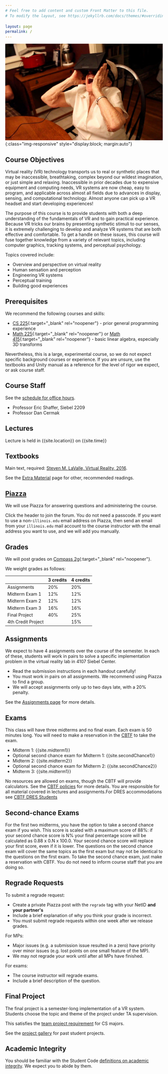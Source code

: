 ```yaml
---
# Feel free to add content and custom Front Matter to this file.
# To modify the layout, see https://jekyllrb.com/docs/themes/#overriding-theme-defaults

layout: page
permalink: /
---
```


![Oculus Grandma](/img/OculusGrandma.jpg){:class="img-responsive" style="display:block; margin:auto"}

## Course Objectives ##
Virtual reality (VR) technology transports us to real or synthetic places that may be inaccessible, breathtaking, complex beyond our wildest imagination, or just simple and relaxing. Inaccessible in prior decades due to expensive equipment and computing needs, VR systems are now cheap, easy to program, and applicable across almost all fields due to advances in display, sensing, and computational technology. Almost anyone can pick up a VR headset and start developing experiences!

The purpose of this course is to provide students with both a deep understanding of the fundamentals of VR and to gain practical experience. Because VR tricks our brains by presenting synthetic stimuli to our senses, it is extremely challenging to develop and analyze VR systems that are both effective and comfortable. To get a handle on these issues, this course will fuse together knowledge from a variety of relevant topics, including computer graphics, tracking systems, and perceptual psychology. 

Topics covered include:

- Overview and perspective on virtual reality
- Human sensation and perception
- Engineering VR systems
- Perceptual training
- Building good experiences

## Prerequisites ##
We recommend the following courses and skills:

- [CS 225](https://courses.engr.illinois.edu/cs225/){:target="_blank" rel="noopener"} - prior general programming experience
- [Math 225](https://math.illinois.edu/resources/department-resources/syllabus-math-225){:target="_blank" rel="noopener"} or [Math 415](https://math.illinois.edu/resources/department-resources/syllabus-math-415){:target="_blank" rel="noopener"} - basic linear algebra, especially 3D transforms

Nevertheless, this is a large, experimental course, so we do not expect specific background courses or experience. If you are unsure, use the textbooks and Unity manual as a reference for the level of rigor we expect, or ask course staff.

## Course Staff ##
See the [schedule for office hours](/officehours).

* Professor Eric Shaffer, Siebel 2209
* Professor Dan Cermak

## Lectures ##
Lecture is held in {{site.location}} on {{site.time}}

## Textbooks ##
Main text, required: [Steven M. LaValle, Virtual Reality, 2016](http://vr.cs.uiuc.edu).

See the [Extra Material](/extra-material) page for other, recommended readings.

## [Piazza]({{site.piazza}}) ##
We will use Piazza for answering questions and administering the course.

Click the header to join the forum. You do not need a passcode. If you want to use a non-`illinois.edu` email address on Piazza, then send an email from your `illinois.edu` mail account to the course instructor with the email address you want to use, and we will add you manually.

## Grades ##
We will post grades on [Compass 2g](https://compass.illinois.edu){:target="_blank" rel="noopener"}.

We weight grades as follows:

| | 3 credits | 4 credits |  
| ----- | ------ | ----- |  
| Assignments | 20% | 20% |  
| Midterm Exam 1 | 12% | 12% |  
| Midterm Exam 2 | 12% | 12% |
| Midterm Exam 3 | 16% | 16% |
| Final Project | 40% | 25% |  
| 4th Credit Project | | 15% |  

## Assignments ##
We expect to have 4 assignments over the course of the semester. In each of these, students will work in pairs to solve a specific implementation problem in the virtual reality lab in 4107 Siebel Center.

- Read the submission instructions in each handout carefully!
- You must work in pairs on all assignments. We recommend using Piazza to find a group.
- We will accept assignments only up to two days late, with a 20% penalty.

See the [Assignments page](/assignments) for more details.

## Exams ##
This class will have three midterms and no final exam. Each exam is 50 minutes long. You will need to make a reservation in the [CBTF](https://cbtf.engr.illinois.edu) to take the exam.

- Midterm 1: {{site.midterm1}}
- Optional second chance exam for Midterm 1: {{site.secondChance1}}
- Midterm 2: {{site.midterm2}}
- Optional second chance exam for Midterm 2: {{site.secondChance2}}
- Midterm 3:  {{site.midterm1}}

No resources are allowed on exams, though the CBTF will provide calculators. See the [CBTF policies](https://cbtf.engr.illinois.edu/for-students/policies.html) for more details. You are responsible for all material covered in lectures and assignments.For DRES accommodations see [CBTF DRES Students](https://cbtf.engr.illinois.edu/for-students/dres-students.html)

## Second-chance Exams ##
For the first two midterms, you have the option to take a second chance exam if you wish. This score is scaled with a maximum score of 88%: if your second chance score is N% your final percentage score will be calculated as 0.88 x 0.N x 100.0. Your second chance score will replace your first score, even if it is lower. The questions on the second chance exam will cover the same topics as the first exam but may not be identical to the questions on the first exam. To take the second chance exam, just make a reservation with CBTF. You do not need to inform course staff that you are doing so.

## Regrade Requests ##
To submit a regrade request:

- Create a private Piazza post with the `regrade` tag with your NetID **and your partner's** 
- Include a brief explanation of why you think your grade is incorrect.
- You must submit regrade requests within one week after we release grades.

For MPs:
- Major issues (e.g. a submission issue resulted in a zero) have priority over minor issues (e.g. lost points on one small feature of the MP).
- We may not regrade your work until after all MPs have finished.

For exams:
- The course instructor will regrade exams.
- Include a brief description of the question.

## Final Project ##
The final project is a semester-long implementation of a VR system. Students choose the topic and theme of the project under TA supervision.

This satisfies the [team project requirement](https://cs.illinois.edu/academics/degree-program-options/bs-computer-science-engineering) for CS majors.

See the [project gallery](/projects) for past student projects.

## Academic Integrity ##
You should be familiar with the Student Code [definitions on academic integrity](http://studentcode.illinois.edu/article1_part4_1-401.html). We expect you to abide by them.
